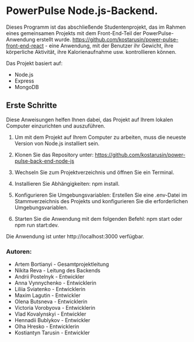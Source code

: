 # PowerPulse Node.js-Backend.

Dieses Programm ist das abschließende Studentenprojekt, das im Rahmen eines gemeinsamen Projekts mit dem Front-End-Teil der PowerPulse-Anwendung erstellt wurde.
https://github.com/kostarusin/power-pulse-front-end-react - eine Anwendung, mit der Benutzer ihr Gewicht, ihre körperliche Aktivität, ihre Kalorienaufnahme usw. kontrollieren können.

Das Projekt basiert auf:

- Node.js
- Express
- MongoDB

## Erste Schritte

Diese Anweisungen helfen Ihnen dabei, das Projekt auf Ihrem lokalen Computer einzurichten und auszuführen.

1. Um mit dem Projekt auf Ihrem Computer zu arbeiten, muss die neueste Version von Node.js installiert sein.

2. Klonen Sie das Repository unter: https://github.com/kostarusin/power-pulse-back-end-node-js
3. Wechseln Sie zum Projektverzeichnis und öffnen Sie ein Terminal.
4. Installieren Sie Abhängigkeiten: npm install.
5. Konfigurieren Sie Umgebungsvariablen:
   Erstellen Sie eine .env-Datei im Stammverzeichnis des Projekts und konfigurieren Sie die erforderlichen Umgebungsvariablen.
6. Starten Sie die Anwendung mit dem folgenden Befehl: npm start oder npm run start:dev.

Die Anwendung ist unter http://localhost:3000 verfügbar.

### Autoren:

- Artem Bortianyi - Gesamtprojektleitung
- Nikita Reva - Leitung des Backends
- Andrii Postelnyk - Entwickler
- Anna Vynnychenko - Entwicklerin
- Liliia Sviatenko - Entwicklerin
- Maxim Lagutin - Entwickler
- Olena Butsneva - Entwicklerin
- Victoria Vorobyova - Entwicklerin
- Vlad Kovalynskyi - Entwickler
- Hennadii Bublykov - Entwickler
- Olha Hresko - Entwicklerin
- Kostiantyn Tarusin - Entwickler
